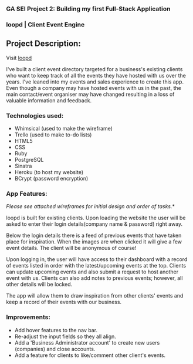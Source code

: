 ### GA SEI Project 2: Building my first Full-Stack Application
### loopd | Client Event Engine

## Project Description: 

Visit <a href="https://boiling-temple-92123.herokuapp.com/">loopd</a>

I've built a client event directory targeted for a business's existing clients who want to keep track of all the events they have hosted with us over the years. I've leaned into my events and sales experience to create this app. Even though a company may have hosted events with us in the past, the main contact/event organiser may have changed resulting in a loss of valuable information and feedback. 

### Technologies used:
* Whimsical (used to make the wireframe)
* Trello (used to make to-do lists)
* HTML5
* CSS
* Ruby
* PostgreSQL
* Sinatra
* Heroku (to host my website)
* BCrypt (password encryption)

### App Features:
*Please see attached wireframes for initial design and order of tasks.**

loopd is built for existing clients. Upon loading the website the user will be asked to enter their login details(company name & password) right away.

Below the login details there is a feed of previous events that have taken place for inspiration. When the images are when clicked it will give a few event details. The client will be anonymous of course!


Upon logging in, the user will have access to their dashboard with a record of events listed in order with the latest/upcoming events at the top. Clients can update upcoming events and also submit a request to host another event with us. Clients can also add notes to previous events; however, all other details will be locked.

The app will allow them to draw inspiration from other clients' events and keep a record of their events with our business. 

### Improvements:
* Add hover features to the nav bar.
* Re-adjust the input fields so they all align.
* Add a 'Business Administrator account' to create new users (companies) and close accounts. 
* Add a feature for clients to like/comment other client's events.
